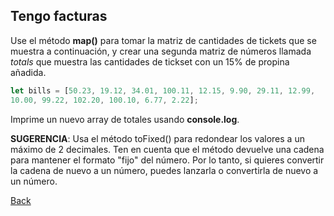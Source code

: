 ## Tengo facturas

Use el método **map()** para tomar la matriz de cantidades de tickets que se muestra a continuación, y crear una segunda matriz de números llamada *totals* que muestra las cantidades de tickset con un 15% de propina añadida.

```javascript
let bills = [50.23, 19.12, 34.01, 100.11, 12.15, 9.90, 29.11, 12.99,
10.00, 99.22, 102.20, 100.10, 6.77, 2.22];
```

Imprime un nuevo array de totales usando **console.log**.

**SUGERENCIA**: Usa el método toFixed() para redondear los valores a un máximo de 2 decimales. Ten en cuenta que el método devuelve una cadena para mantener el formato "fijo" del número. Por lo tanto, si quieres convertir la cadena de nuevo a un número, puedes lanzarla o convertirla de nuevo a un número.

[Back](../../readme.md)